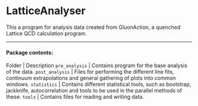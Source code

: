 # LatticeAnalyser

This a program for analysis data created from GluonAction, a quenched Lattice QCD calculation program.

---

#### Package contents:
Folder | Description
`pre_analysis` | Contains program for the base analysis of the data.
`post_analysis` | Files for performing the different line fits, continuum extrapolations and general gathering of plots into common windows.
`statistics` | Contains different statistical tools, such as bootstrap, jackknife, autocorrelation and tools to be used in the parallel methods of these.
`tools` | Contains files for reading and writing data.

